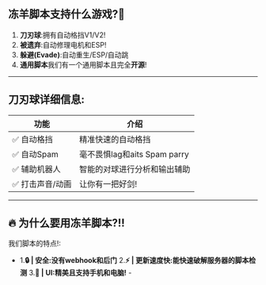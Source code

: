 ## 冻羊脚本支持什么游戏?🤔
1. **刀刃球**:拥有自动格挡V1/V2!
2. **被遗弃**:自动修理电机和ESP!
3. **躲避(Evade)**:自动重生/ESP/自动跳
4. **通用脚本**我们有一个通用脚本且完全**开源**!

---

## 刀刃球详细信息:

| 功能           | 介绍           |
|--------------------|-----------------------------------------------------------------------------|
| ✅ 自动格挡       | 精准快速的自动格挡 |
| ✅ 自动Spam       | 毫不畏惧lag和aits Spam parry |
| ✅ 辅助机器人       | 智能的对球进行分析和输出辅助 |
| ✅ 打击声音/动画      | 让你有一把好剑!   |

---

## 🔥 为什么要用冻羊脚本?!!
我们脚本的特点!:
- 1.**🔒 | 安全:没有webhook和后门**
2.**⚡️ | 更新速度快:能快速破解服务器的脚本检测** 
3.**👀 | UI:精美且支持手机和电脑!** -
